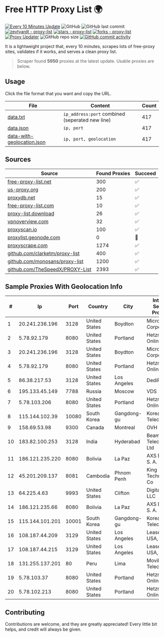 
# Free HTTP Proxy List 🌍

[![Every 10 Minutes Update](https://github.com/mertguvencli/http-proxy-list/actions/workflows/main.yml/badge.svg?branch=main)](https://github.com/mertguvencli/http-proxy-list/actions/workflows/main.yml)
![GitHub](https://img.shields.io/github/license/mertguvencli/http-proxy-list)
![GitHub last commit](https://img.shields.io/github/last-commit/mertguvencli/http-proxy-list)
[![zevtyardt - proxy-list](https://img.shields.io/static/v1?label=zevtyardt&message=proxy-list&color=blue&logo=github)](https://github.com/zevtyardt/proxy-list "Go to GitHub repo")
[![stars - proxy-list](https://img.shields.io/github/stars/zevtyardt/proxy-list?style=social)](https://github.com/zevtyardt/proxy-list)
[![forks - proxy-list](https://img.shields.io/github/forks/zevtyardt/proxy-list?style=social)](https://github.com/zevtyardt/proxy-list)
[![Proxy Updater](https://github.com/zevtyardt/proxy-list/workflows/Proxy%20Updater/badge.svg)](https://github.com/zevtyardt/proxy-list/actions?query=workflow:"Proxy+Updater")
![GitHub repo size](https://img.shields.io/github/repo-size/zevtyardt/proxy-list)
[![GitHub commit activity](https://img.shields.io/github/commit-activity/m/zevtyardt/proxy-list?logo=commits)](https://github.com/zevtyardt/proxy-list/commits/main)

It is a lightweight project that, every 10 minutes, scrapes lots of free-proxy sites, validates if it works, and serves a clean proxy list.

> Scraper found **5950** proxies at the latest update. Usable proxies are below.

## Usage

Click the file format that you want and copy the URL.

|File|Content|Count|
|----|-------|-----|
|[data.txt](https://raw.githubusercontent.com/mertguvencli/http-proxy-list/main/proxy-list/data.txt)|`ip_address:port` combined (seperated new line)|417|
|[data.json](https://raw.githubusercontent.com/mertguvencli/http-proxy-list/main/proxy-list/data.json)|`ip, port`|417|
|[data-with-geolocation.json](https://raw.githubusercontent.com/mertguvencli/http-proxy-list/main/proxy-list/data-with-geolocation.json)|`ip, port, geolocation`|417|

## Sources

|Source|Found Proxies|Succeed|
|------|-------------|-------|
|[free-proxy-list.net](https://free-proxy-list.net)|300|✅|
|[us-proxy.org](https://www.us-proxy.org)|200|✅|
|[proxydb.net](http://proxydb.net)|15|✅|
|[free-proxy-list.com](https://free-proxy-list.com/?page=&port=&type%5B%5D=http&type%5B%5D=https&up_time=0&search=Search)|10|✅|
|[proxy-list.download](https://www.proxy-list.download/HTTP)|26|✅|
|[vpnoverview.com](https://vpnoverview.com/privacy/anonymous-browsing/free-proxy-servers)|32|✅|
|[proxyscan.io](https://www.proxyscan.io)|100|✅|
|[proxylist.geonode.com](https://proxylist.geonode.com/api/proxy-list?limit=300&page=1&sort_by=lastChecked&sort_type=desc&protocols=http,https)|0|🚫|
|[proxyscrape.com](https://api.proxyscrape.com/v2/?request=displayproxies&protocol=http&timeout=10000&country=all&ssl=all&anonymity=all)|1274|✅|
|[github.com/clarketm/proxy-list](https://raw.githubusercontent.com/clarketm/proxy-list/master/proxy-list-raw.txt)|400|✅|
|[github.com/monosans/proxy-list](https://raw.githubusercontent.com/monosans/proxy-list/main/proxies/http.txt)|1200|✅|
|[github.com/TheSpeedX/PROXY-List](https://raw.githubusercontent.com/TheSpeedX/PROXY-List/master/http.txt)|2393|✅|


## Sample Proxies With Geolocation Info

|#|Ip|Port|Country|City|Internet Service Provider|
|-|--|----|-------|----|-------------------------|
|1|20.241.236.196|3128|United States|Boydton|Microsoft Corporation|
|2|5.78.92.179|8080|United States|Portland|Hetzner Online GmbH|
|3|20.241.236.196|3128|United States|Boydton|Microsoft Corporation|
|4|5.78.92.179|8080|United States|Portland|Hetzner Online GmbH|
|5|86.38.217.53|3128|United States|Los Angeles|DediPath|
|6|195.133.45.149|7788|Russia|Moscow|VDS|
|7|5.78.103.206|8080|United States|Portland|Hetzner Online GmbH|
|8|115.144.102.39|10080|South Korea|Gangdong-gu|Korea Telecom|
|9|158.69.53.98|9300|Canada|Montreal|OVH SAS|
|10|183.82.100.253|3128|India|Hyderabad|Beam Telecom Pvt Ltd|
|11|186.121.235.220|8080|Bolivia|La Paz|AXS Bolivia S. A.|
|12|45.201.209.137|8081|Cambodia|Phnom Penh|King Technologies Co|
|13|64.225.4.63|9993|United States|Clifton|DigitalOcean, LLC|
|14|186.121.235.66|8080|Bolivia|La Paz|AXS Bolivia S. A.|
|15|115.144.101.201|10001|South Korea|Gangdong-gu|Korea Telecom|
|16|108.187.44.209|3129|United States|Los Angeles|Leaseweb USA, Inc.|
|17|108.187.44.215|3129|United States|Los Angeles|Leaseweb USA, Inc.|
|18|131.255.137.201|80|Peru|Lima|Movilmax Telecom S.A|
|19|5.78.103.37|8080|United States|Portland|Hetzner Online GmbH|
|20|5.78.102.213|8080|United States|Portland|Hetzner Online GmbH|



## Contributing

Contributions are welcome, and they are greatly appreciated! Every
little bit helps, and credit will always be given.

